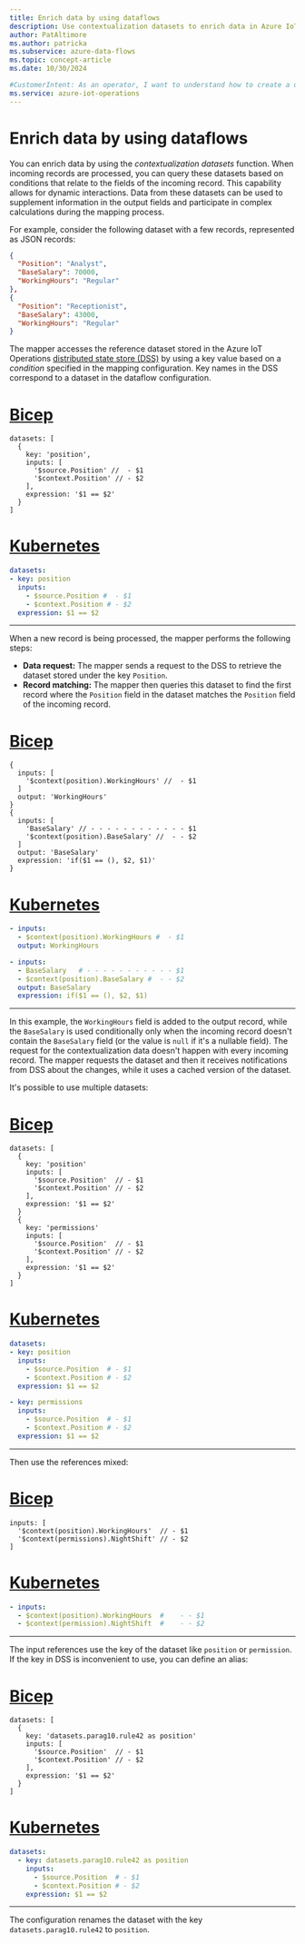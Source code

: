 ```yaml
---
title: Enrich data by using dataflows
description: Use contextualization datasets to enrich data in Azure IoT Operations dataflows.
author: PatAltimore
ms.author: patricka
ms.subservice: azure-data-flows
ms.topic: concept-article
ms.date: 10/30/2024

#CustomerIntent: As an operator, I want to understand how to create a dataflow to enrich data sent to endpoints.
ms.service: azure-iot-operations
---
```


# Enrich data by using dataflows

You can enrich data by using the *contextualization datasets* function. When incoming records are processed, you can query these datasets based on conditions that relate to the fields of the incoming record. This capability allows for dynamic interactions. Data from these datasets can be used to supplement information in the output fields and participate in complex calculations during the mapping process.

For example, consider the following dataset with a few records, represented as JSON records:

```json
{
  "Position": "Analyst",
  "BaseSalary": 70000,
  "WorkingHours": "Regular"
},
{
  "Position": "Receptionist",
  "BaseSalary": 43000,
  "WorkingHours": "Regular"
}
```

The mapper accesses the reference dataset stored in the Azure IoT Operations [distributed state store (DSS)](../create-edge-apps/concept-about-state-store-protocol.md) by using a key value based on a *condition* specified in the mapping configuration. Key names in the DSS correspond to a dataset in the dataflow configuration.

# [Bicep](#tab/bicep)

```bicep
datasets: [
  {
    key: 'position',
    inputs: [
      '$source.Position' //  - $1
      '$context.Position' // - $2
    ],
    expression: '$1 == $2'
  }
]
```

# [Kubernetes](#tab/kubernetes)

```yaml
datasets:
- key: position
  inputs:
    - $source.Position #  - $1
    - $context.Position # - $2
  expression: $1 == $2
```

---

When a new record is being processed, the mapper performs the following steps:

* **Data request:** The mapper sends a request to the DSS to retrieve the dataset stored under the key `Position`.
* **Record matching:** The mapper then queries this dataset to find the first record where the `Position` field in the dataset matches the `Position` field of the incoming record.

# [Bicep](#tab/bicep)

```bicep
{
  inputs: [
    '$context(position).WorkingHours' //  - $1 
  ]
  output: 'WorkingHours'
}
{
  inputs: [
    'BaseSalary' // - - - - - - - - - - - - $1
    '$context(position).BaseSalary' //  - - $2
  ]
  output: 'BaseSalary'
  expression: 'if($1 == (), $2, $1)'
}
```

# [Kubernetes](#tab/kubernetes)

```yaml
- inputs:
  - $context(position).WorkingHours #  - $1 
  output: WorkingHours

- inputs:
  - BaseSalary   # - - - - - - - - - - - $1
  - $context(position).BaseSalary #  - - $2 
  output: BaseSalary
  expression: if($1 == (), $2, $1)
```

---

In this example, the `WorkingHours` field is added to the output record, while the `BaseSalary` is used conditionally only when the incoming record doesn't contain the `BaseSalary` field (or the value is `null` if it's a nullable field). The request for the contextualization data doesn't happen with every incoming record. The mapper requests the dataset and then it receives notifications from DSS about the changes, while it uses a cached version of the dataset.

It's possible to use multiple datasets:

# [Bicep](#tab/bicep)

```bicep
datasets: [
  {
    key: 'position'
    inputs: [
      '$source.Position'  // - $1
      '$context.Position' // - $2
    ],
    expression: '$1 == $2'
  }
  {
    key: 'permissions'
    inputs: [
      '$source.Position'  // - $1
      '$context.Position' // - $2
    ],
    expression: '$1 == $2'
  }
]
```

# [Kubernetes](#tab/kubernetes)

```yaml
datasets:
- key: position
  inputs:
    - $source.Position  # - $1
    - $context.Position # - $2
  expression: $1 == $2

- key: permissions
  inputs:
    - $source.Position  # - $1
    - $context.Position # - $2
  expression: $1 == $2
```

---

Then use the references mixed:

# [Bicep](#tab/bicep)

```bicep
inputs: [
  '$context(position).WorkingHours'  // - $1
  '$context(permissions).NightShift' // - $2
]
```

# [Kubernetes](#tab/kubernetes)

```yaml
- inputs:
  - $context(position).WorkingHours  #    - - $1
  - $context(permission).NightShift  #    - - $2
```

---

The input references use the key of the dataset like `position` or `permission`. If the key in DSS is inconvenient to use, you can define an alias:

# [Bicep](#tab/bicep)

```bicep
datasets: [
  {
    key: 'datasets.parag10.rule42 as position'
    inputs: [
      '$source.Position'  // - $1
      '$context.Position' // - $2
    ],
    expression: '$1 == $2'
  }
]
```

# [Kubernetes](#tab/kubernetes)

```yaml
datasets:
  - key: datasets.parag10.rule42 as position
    inputs:
      - $source.Position  # - $1
      - $context.Position # - $2
    expression: $1 == $2
```

---

The configuration renames the dataset with the key `datasets.parag10.rule42` to `position`.
